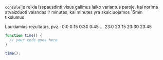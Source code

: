 `console`'je reikia isspausdinti visus galimus laiko variantus paroje, kai norima atvaizduoti valandas ir minutes; kai minutes yra skaiciuojamos 15min tikslumus

Laukiamias rezultatas, pvz.:
0:0
0:15
0:30
0:45
...
23:0
23:15
23:30
23:45

```js
function time() {
  // your code goes here
}

time();
```
